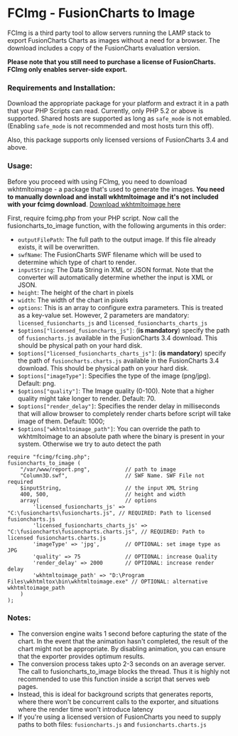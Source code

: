 FCImg - FusionCharts to Image
=============================

FCImg is a third party tool to allow servers running the LAMP stack to export FusionCharts Charts as images without a need for a browser. The download includes a copy of the FusionCharts evaluation version.

**Please note that you still need to purchase a license of FusionCharts. FCImg only enables server-side export.**

### Requirements and Installation:

Download the appropriate package for your platform and extract it in a path that your PHP Scripts can read. Currently, only PHP 5.2 or above is supported. Shared hosts are supported as long as `safe_mode` is not emabled. (Enabling `safe_mode` is not recommended and most hosts turn this off).

Also, this package supports only licensed versions of FusionCharts 3.4 and above.

### Usage:

Before you proceed with using FCImg, you need to download wkhtmltoimage - a package that's used to generate the images. **You need to manually download and install wkhtmltoimage and it's not included with your fcimg download**. [Download wkhtmltoimage here](http://wkhtmltopdf.org/downloads.html)

First, require fcimg.php from your PHP script. Now call the fusioncharts_to_image function, with the following arguments in this order:

* `outputFilePath`: The full path to the output image. If this file already exists, it will be overwritten.
* `swfName`: The FusionCharts SWF filename which will be used to determine which type of chart to render.
* `inputString`: The Data String in XML or JSON format. Note that the converter will automatically determine whether the input is XML or JSON.
* `height`: The height of the chart in pixels
* `width`: The width of the chart in pixels
* `options`: This is an array to configure extra parameters. This is treated as a key-value set. However, 2 parameters are mandatory: `licensed_fusioncharts_js` and `licensed_fusioncharts_charts_js`
* `$options["licensed_fusioncharts_js"]`: (**is mandatory**) specify the path of `fusioncharts.js` available in the FusionCharts 3.4 download. This should be physical path on your hard disk.
* `$options["licensed_fusioncharts_charts_js"]`: (**is mandatory**) specify the path of `fusioncharts.charts.js` available in the FusionCharts 3.4 download. This should be physical path on your hard disk.
* `$options["imageType"]`: Specifies the type of the image (png/jpg). Default: png.
* `$options["quality"]`: The Image quality (0-100). Note that a higher quality might take longer to render. Default: 70.
* `$options["render_delay"]`: Specifies the render delay in milliseconds that will allow browser to completely render charts before script will take image of them. Default: 1000;
* `$options["wkhtmltoimage_path"]`: You can override the path to wkhtmltoimage to an absolute path where the binary is present in your system. Otherwise we try to auto detect the path

```
require "fcimg/fcimg.php";
fusioncharts_to_image (
    "/var/www/report.png",           // path to image
    "Column3D.swf",                  // SWF Name. SWF File not required
    $inputString,                    // the input XML String
    400, 500,                        // height and width
    array(                           // options
        'licensed_fusioncharts_js' => "C:\fusioncharts\fusioncharts.js", // REQUIRED: Path to licensed fusioncharts.js
        'licensed_fusioncharts_charts_js' => "C:\fusioncharts\fusioncharts.charts.js", // REQUIRED: Path to licensed fusioncharts.charts.js
        'imageType' => 'jpg',        // OPTIONAL: set image type as JPG
        'quality' => 75              // OPTIONAL: increase Quality
        'render_delay' => 2000       // OPTIONAL: increase render delay
        'wkhtmltoimage_path' => "D:\Program Files\wkhtmltox\bin\wkhtmltoimage.exe" // OPTIONAL: alternative wkhtmltoimage_path
    )
);
```

### Notes:

* The conversion engine waits 1 second before capturing the state of the chart. In the event that the animation hasn't completed, the result of the chart might not be appropriate. By disabling animation, you can ensure that the exporter provides optimum results.
* The conversion process takes upto 2-3 seconds on an average server. The call to fusioncharts_to_image blocks the thread. Thus it is highly not recommended to use this function inside a script that serves web pages.
* Instead, this is ideal for background scripts that generates reports, where there won't be concurrent calls to the exporter, and situations where the render time won't introduce latency
* If you're using a licensed version of FusionCharts you need to supply paths to both files: `fusioncharts.js` and `fusioncharts.charts.js`

